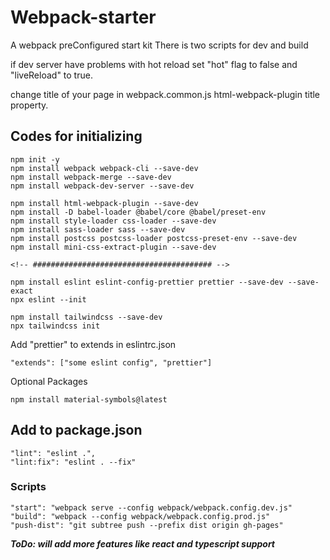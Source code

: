 # Webpack-starter

A webpack preConfigured start kit
There is two scripts for dev and build

if dev server have problems with hot reload
set "hot" flag to false and "liveReload" to true.

change title of your page in webpack.common.js html-webpack-plugin title property.

## Codes for initializing
```
npm init -y
npm install webpack webpack-cli --save-dev
npm install webpack-merge --save-dev
npm install webpack-dev-server --save-dev

npm install html-webpack-plugin --save-dev
npm install -D babel-loader @babel/core @babel/preset-env
npm install style-loader css-loader --save-dev
npm install sass-loader sass --save-dev
npm install postcss postcss-loader postcss-preset-env --save-dev
npm install mini-css-extract-plugin --save-dev

<!-- ######################################## -->

npm install eslint eslint-config-prettier prettier --save-dev --save-exact
npx eslint --init

npm install tailwindcss --save-dev
npx tailwindcss init
```
Add "prettier" to extends in eslintrc.json
```
"extends": ["some eslint config", "prettier"]
```
Optional Packages
```
npm install material-symbols@latest
```

## Add to package.json 
```
"lint": "eslint .",
"lint:fix": "eslint . --fix"
```

### Scripts
```
"start": "webpack serve --config webpack/webpack.config.dev.js"
"build": "webpack --config webpack/webpack.config.prod.js"
"push-dist": "git subtree push --prefix dist origin gh-pages"
```

***ToDo: will add more features like react and typescript support***
